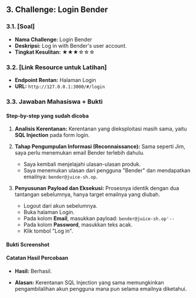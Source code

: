 ## 3. Challenge: Login Bender

### 3.1. [Soal]

-   **Nama Challenge:** Login Bender
-   **Deskripsi:** Log in with Bender's user account.
-   **Tingkat Kesulitan:** ★★★☆☆☆

### 3.2. [Link Resource untuk Latihan]

-   **Endpoint Rentan:** Halaman Login
-   **URL:** `http://127.0.0.1:3000/#/login`

### 3.3. Jawaban Mahasiswa + Bukti

#### Step-by-step yang sudah dicoba

1.  **Analisis Kerentanan:** Kerentanan yang dieksploitasi masih sama, yaitu **SQL Injection** pada form login.

2.  **Tahap Pengumpulan Informasi (Reconnaissance):** Sama seperti Jim, saya perlu menemukan email Bender terlebih dahulu.
    -   Saya kembali menjelajahi ulasan-ulasan produk.
    -   Saya menemukan ulasan dari pengguna "Bender" dan mendapatkan emailnya: `bender@juice-sh.op`.

3.  **Penyusunan Payload dan Eksekusi:** Prosesnya identik dengan dua tantangan sebelumnya, hanya target emailnya yang diubah.
    -   Logout dari akun sebelumnya.
    -   Buka halaman Login.
    -   Pada kolom **Email**, masukkan payload: `bender@juice-sh.op'--`
    -   Pada kolom **Password**, masukkan teks acak.
    -   Klik tombol "Log in".

#### Bukti Screenshot


#### Catatan Hasil Percobaan

-   **Hasil:** Berhasil.

-   **Alasan:** Kerentanan SQL Injection yang sama memungkinkan pengambilalihan akun pengguna mana pun selama emailnya diketahui.
